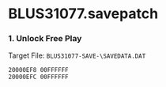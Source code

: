 # BLUS31077.savepatch

### 1. Unlock Free Play

Target File: `BLUS31077-SAVE-\SAVEDATA.DAT`

```
20000EF8 00FFFFFF
20000EFC 00FFFFFF
```

